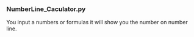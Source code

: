 ### NumberLine_Caculator.py
You input a numbers or formulas it will show you the number on number line.
